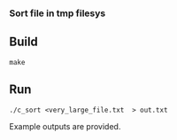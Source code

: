 ### Sort file in tmp filesys


## Build

```
make
```

## Run

```
./c_sort <very_large_file.txt  > out.txt
```

Example outputs are provided.
